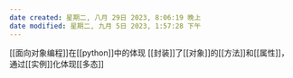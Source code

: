 ```yaml
---
date created: 星期二, 八月 29日 2023, 8:06:19 晚上
date modified: 星期二, 九月 5日 2023, 1:57:28 下午
---
```

[[面向对象编程]]在[[python]]中的体现
[[封装]]了[[对象]]的[[方法]]和[[属性]]，通过[[实例]]化体现[[多态]]